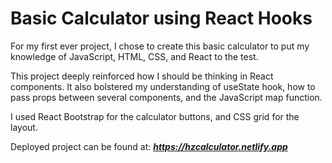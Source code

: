 # Basic Calculator using React Hooks

For my first ever project, I chose to create this basic calculator to put my knowledge of JavaScript, HTML, CSS, and React to the test.<br>

This project deeply reinforced how I should be thinking in React components. It also bolstered my understanding of useState hook, how to pass props between several components, and the JavaScript map function. <br>

I used React Bootstrap for the calculator buttons, and CSS grid for the layout. <br>

Deployed project can be found at: ***https://hzcalculator.netlify.app***
